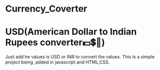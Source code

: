 # Currency_Coverter
# USD(American Dollar to Indian Rupees converter💵💲🤑)
Just add he values is USD or INR to convert the values. 
This is a simple project being ,added in javascript and HTML,CSS.
